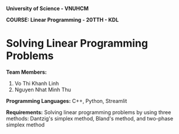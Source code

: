 **University of Science - VNUHCM**

**COURSE: Linear Programming - 20TTH - KDL**
# Solving Linear Programming Problems

**Team Members:**
1. Vo Thi Khanh Linh
2. Nguyen Nhat Minh Thu

**Programming Languages:** C++, Python, Streamlit

**Requirements:**
Solving linear programming problems by using three methods: Dantzig's simplex method, Bland's method, and two-phase simplex method
